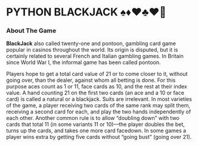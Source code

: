 # PYTHON BLACKJACK ♠♦♥♣️♥️🎱

### About The Game
<b>BlackJack</b> also called twenty-one and pontoon, gambling card game popular in casinos throughout the world. Its origin is disputed, but it is certainly related to several French and Italian gambling games. In Britain since World War I, the informal game has been called pontoon.

Players hope to get a total card value of 21 or to come closer to it, without going over, than the dealer, against whom all betting is done. For this purpose aces count as 1 or 11, face cards as 10, and the rest at their index value. A hand counting 21 on the first two cards (an ace and a 10 or face card) is called a natural or a blackjack. Suits are irrelevant. In most varieties of the game, a player receiving two cards of the same rank may split them, receiving a second card for each, and play the two hands independently of each other. Another common rule is to allow “doubling down” with two cards that total 11 (in some variants 11 or 10)—the player doubles the bet, turns up the cards, and takes one more card facedown. In some games a player wins extra by getting five cards without “going bust” (going over 21).